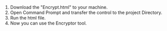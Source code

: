 1. Download the "Encrypt.html" to your machine.
2. Open Command Prompt and transfer the control to the project Directory.
3. Run the html file.
4. Now you can use the Encryptor tool.
